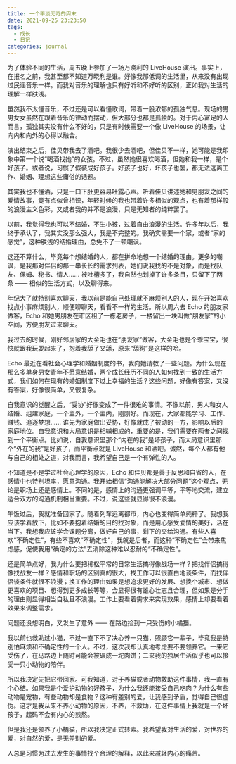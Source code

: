 ```yaml
---
title: 一个平淡无奇的周末
date: 2021-09-25 23:23:50
tags: 
  - 成长
  - 日记
categories: journal
---
```


为了体验不同的生活，周五晚上参加了一场万晓利的 LiveHouse 演出。事实上，在报名之前，我甚至都不知道万晓利是谁。好像我那低调的生活里，从来没有出现过民谣音乐一样。而我对音乐的理解也只有好听和不好听的区别，正如我对生活的理解一样肤浅。


虽然我不太懂音乐，不过还是可以看懂歌词，带着一股浓郁的孤独气息。现场的男男女女虽然在跟着音乐的律动而摆动，但大部分也都是孤独的。对于内心富足的人而言，孤独其实没有什么不好的，只是有时候需要一个像 LiveHouse 的场景，让向内和向外的心得以融合。


演出结束之后，佳贝带我去了酒吧。我很少去酒吧，但佳贝不一样，她可能是我印象中第一个说“喝酒找她”的女孩。不过，虽然她很喜欢喝酒，但她和我一样，是个好孩子。或者说，习惯了假装成好孩子。好孩子也好，坏孩子也罢，都无法逃离工作、婚姻、理想这些庸俗的话题。


其实我也不懂酒，只是一口下肚更容易吐露心声。听着佳贝讲述她和男朋友之间的爱情故事，竟有点似曾相识，年轻时候的我也带着许多相似的观点，也有着那样般的浪漫主义色彩，又或者我的并不是浪漫，只是无知者的纯粹罢了。


以前，我觉得我也可以不结婚，不生小孩，过着自由浪漫的生活。许多年以后，我终于承认了，我其实没那么强大，我是不完整的。我确实需要一个家，或者“家的感觉”，这种肤浅的结婚理由，总免不了一顿嘲讽。


这还不算什么，毕竟每个想结婚的人，都在拼命地想一个结婚的理由。更多的嘲讽，是我那对伴侣的那一串长长的需求列表，她们说我找的不是对象，而是找队友、保姆、秘书、情人...... 被吐槽多了，我自然也划掉了许多条目，只留下了两条 —— 相似的生活方式，以及聊得来。


年纪大了就特别喜欢聊天，我以前是能自己处理就不麻烦别人的人，现在开始喜欢找点小事麻烦别人，顺便聊聊天，看看不一样的生活。所以周六去 Echo 的朋友家做客，Echo 和她男朋友在市区租了一栋老房子，一楼留出一块叫做“朋友家”的小空间，方便朋友过来聊天。


我过去的时候，刚好邻居家的大金毛也在“朋友家”做客，大金毛也是个乖宝宝，很快就跟我玩耍起来了，抱着我舔了又舔，原来“舔狗”是这样的哈。


Echo 最近在看社会心理学和婚姻制度的书，我向她请教了一些问题。为什么现在那么多单身男女青年不愿意结婚，两个成长经历不同的人如何找到一致的生活方式，我们如何在现有的婚姻制度下过上幸福的生活？这些问题，好像有答案，又没有答案，好像很简单，又很复杂。


自我意识的觉醒之后，“妥协”好像变成了一件很难的事情。不像以前，男人和女人结婚、组建家庭，一个主外，一个主内，刚刚好。而现在，大家都能学习、工作、赚钱、追逐梦想...... 谁先为家庭做出妥协，好像就成了被动的一方，影响以后的家庭地位。自我意识和大局意识是相辅相成的，重要的是，我们需要在两者之间找到一个平衡点。比如说，自我意识里那个“内在的我”是坏孩子，而大局意识里那个“外在的我”是好孩子，而平衡点就是 LiveHouse 和酒吧。诚然，每个人都有他与自己的相处之道，对我而言，我希望自己是一个有弹性的人。


不知道是不是学过社会心理学的原因，Echo 和佳贝都是善于反思和自省的人，在感情中也特别坦率，愿意沟通。我开始相信“沟通能解决大部分问题”这个观点，无论是职场上还是感情上。不同的是，感情上的沟通更强调平等，平等地交流，建立适合双方的沟通机制相当重要。不过，说这些就显得很不浪漫。


午饭过后，我就准备回家了。随着列车远离都市，内心也变得简单纯粹了。我想我应该学着放下，比如不要抱着结婚的目的找对象，而是用心感受爱情的美好，活在当下。我想我应该学会课题分离，做好自己的事，剩下的交给沟通。有些人喜欢“不确定性”，有些不喜欢“不确定性”，我就是后者，而这种“不确定性”会带来焦虑感，促使我用“确定的方法”去消除这种难以忍耐的“不确定性”。


还是简单点好，我为什么要把稀松平常的日常生活搞得像战场一样？把找伴侣搞得像找战友一样？感情和职场的区别真的很大，找工作可以很直白地谈条件，而找伴侣谈条件就很不浪漫；换工作的理由如果是想追求更好的发展、想换个城市、想做更喜欢的项目、想得到更多成长等等，会显得很有雄心壮志且合理，但如果是分手的理由则显得相当自私且不浪漫。工作上要看着需求来实现效果，感情上却要看着效果来调整需求。


问题还没想明白，又发生了意外 —— 在路边捡到一只受伤的小橘猫。


我以前也救助过小猫，不过一直下不了决心养一只猫，照顾它一辈子，毕竟我是特别怕麻烦和不确定性的一个人。不过，这次我却认真地考虑要不要领养它。一来它受伤了，在马路边上随时可能会被碾成一坨肉饼；二来我的独居生活似乎也可以接受一只小动物的陪伴。


所以我决定先把它带回家。可我知道，对于养猫或者动物救助这件事情，我一直有个心结。如果我是个爱护动物的好孩子，为什么我还能接受自己吃肉？为什么有些动物是宠物，有些动物却是食物？这种有差别的爱，让我感到矛盾，觉得自己很虚伪。这才是我从来不养小动物的原因，不养，不救助，在这件事情上我就是一个坏孩子，起码不会有内心的煎熬。


但是我还是领养了小橘猫，所以我决定正式转素。我希望我对生活的爱，对世界的爱，对自然的爱，是无差别的爱。


人总是习惯为过去发生的事情找个合理的解释，以此来减轻内心的痛苦。

